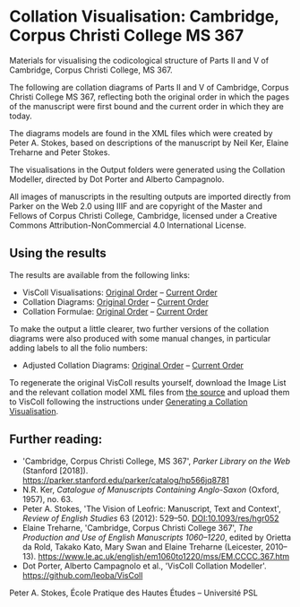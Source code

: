 # Collation Visualisation: Cambridge, Corpus Christi College MS 367

Materials for visualising the codicological structure of Parts II and V of Cambridge, Corpus Christi College, MS 367.

The following are collation diagrams of Parts II and V of Cambridge, Corpus Christi College MS 367, reflecting both the original order in which the pages of the manuscript were first bound and the current order in which they are today.

The diagrams models are found in the XML files which were created by Peter A. Stokes, based on descriptions of the manuscript by Neil Ker, Elaine Treharne and Peter Stokes. 

The visualisations in the Output folders were generated using the Collation Modeller, directed by Dot Porter and Alberto Campagnolo. 

All images of manuscripts in the resulting outputs are imported directly from Parker on the Web 2.0 using  IIIF and are copyright of the Master and Fellows of Corpus Christi College, Cambridge, licensed under a Creative Commons Attribution-NonCommercial 4.0 International
License.

## Using the results

The results are available from the following links:

* VisColl Visualisations: [Original Order](https://pastokes.github.io/CCCC-367/Output%20%28original%20order%29/CCCC367.html) – [Current Order](https://pastokes.github.io/CCCC-367/Output%20%28current%20order%29/CCCC367.html)
* Collation Diagrams: [Original Order](https://pastokes.github.io/CCCC-367/Output%20%28original%20order%29/CCCC367-diagrams.html) – [Current Order](https://pastokes.github.io/CCCC-367/Output%20%28current%20order%29/CCCC367-diagrams.html)
* Collation Formulae: [Original Order](https://pastokes.github.io/CCCC-367/Output%20%28original%20order%29/CCCC367-formulas.html) – [Current Order](https://pastokes.github.io/CCCC-367/Output%20%28current%20order%29/CCCC367-formulas.html)

To make the output a little clearer, two further versions of the collation diagrams were also produced with some manual changes, in particular adding labels to all the folio numbers: 

* Adjusted Collation Diagrams: [Original Order](https://pastokes.github.io/CCCC-367/Output%20%28original%20order%29/CCCC%20367%20Diagrams%20-%20original.html) – [Current Order](https://pastokes.github.io/CCCC-367/Output%20%28current%20order%29/CCCC%20367%20Diagrams%20-%20current.html)

To regenerate the original VisColl results yourself, download the Image List and the relevant collation model XML files from [the source](https://github.com/pastokes/CCCC-367/) and upload them to VisColl following the instructions under [Generating a Collation Visualisation](https://github.com/leoba/VisColl#generate-collation-visualization).

## Further reading:

* 'Cambridge, Corpus Christi College, MS 367', _Parker Library on the Web_ (Stanford [2018]). <https://parker.stanford.edu/parker/catalog/hp566jq8781>
* N.R. Ker, _Catalogue of Manuscripts Containing Anglo-Saxon_ (Oxford, 1957), no. 63.
* Peter A. Stokes, 'The Vision of Leofric: Manuscript, Text and Context', _Review of English Studies_ 63 (2012): 529–50. [DOI:10.1093/res/hgr052](http://doi.org/10.1093/res/hgr052)
* Elaine Treharne, 'Cambridge, Corpus Christi College 367', _The Production and Use of English Manuscripts 1060–1220_, edited by Orietta da Rold, Takako Kato, Mary Swan and Elaine Treharne (Leicester, 2010–13). <https://www.le.ac.uk/english/em1060to1220/mss/EM.CCCC.367.htm>
* Dot Porter, Alberto Campagnolo et al., 'VisColl Collation Modeller'. <https://github.com/leoba/VisColl>

Peter A. Stokes, École Pratique des Hautes Études – Université PSL

